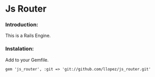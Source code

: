 Js Router
=========

### Introduction:

This is a Rails Engine.

### Instalation:

Add to your Gemfile.

    gem 'js_router', :git => 'git://github.com/llopez/js_router.git'